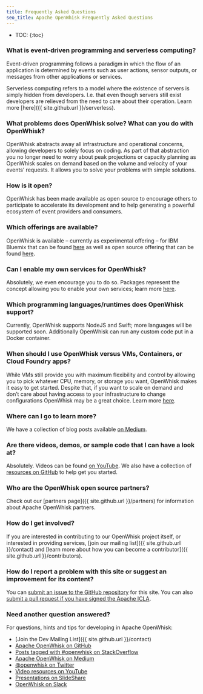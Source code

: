 ```yaml
---
title: Frequently Asked Questions
seo_title: Apache OpenWhisk Frequently Asked Questions
---
```


- TOC:
{:toc}

### What is event-driven programming and serverless computing?

Event-driven programming follows a paradigm in which the flow of an application is determined by events such as user actions, sensor outputs, or messages from other applications or services.

Serverless computing refers to a model where the existence of servers is simply hidden from developers. I.e. that even though servers still exist developers are relieved from the need to care about their operation. Learn more [here]({{ site.github.url }}/serverless).

### What problems does OpenWhisk solve? What can you do with OpenWhisk?

OpenWhisk abstracts away all infrastructure and operational concerns, allowing developers to solely focus on coding. As part of that abstraction you no longer need to worry about peak projections or capacity planning as OpenWhisk scales on demand based on the volume and velocity of your events’ requests. It allows you to solve your problems with simple solutions.

### How is it open?

OpenWhisk has been made available as open source to encourage others to participate to accelerate its development and to help generating a powerful ecosystem of event providers and consumers.

### Which offerings are available?

OpenWhisk is available – currently as experimental offering – for IBM Bluemix that can be found [here](https://console.ng.bluemix.net/openwhisk/) as well as open source offering that can be found [here](https://github.com/openwhisk/openwhisk).

### Can I enable my own services for OpenWhisk?

Absolutely, we even encourage you to do so. Packages represent the concept allowing you to enable your own services; learn more [here](https://github.com/openwhisk/openwhisk/blob/master/docs/packages.md).

### Which programming languages/runtimes does OpenWhisk support?

Currently, OpenWhisk supports NodeJS and Swift; more languages will be supported soon. Additionally OpenWhisk can run any custom code put in a Docker container.

### When should I use OpenWhisk versus VMs, Containers, or Cloud Foundry apps?

While VMs still provide you with maximum flexibility and control by allowing you to pick whatever CPU, memory, or storage you want, OpenWhisk makes it easy to get started. Despite that, if you want to scale on demand and don’t care about having access to your infrastructure to change configurations OpenWhisk may be a great choice. Learn more [here](https://www.ibm.com/blogs/bluemix/2015/08/bluemix-instant-runtimes-containers-or-virtual-machines/).

### Where can I go to learn more?

We have a collection of blog posts available [on Medium](https://medium.com/openwhisk).

### Are there videos, demos, or sample code that I can have a look at?

Absolutely. Videos can be found [on YouTube](https://www.youtube.com/channel/UCbzgShnQk8F43NKsvEYA1SA). We also have a collection of [resources on GitHub](https://github.com/openwhisk/awesome-openwhisk/) to help get you started.

### Who are the OpenWhisk open source partners?

Check out our [partners page]({{ site.github.url }}/partners) for information about Apache OpenWhisk partners.

### How do I get involved?

If you are interested in contributing to our OpenWhisk project itself, or interested in providing services, [join our mailing list]({{ site.github.url }}/contact) and [learn more about how you can become a contributor]({{ site.github.url }}/contributors).

### How do I report a problem with this site or suggest an improvement for its content?

You can [submit an issue to the GitHub repository](https://github.com/openwhisk/openwhisk.github.io/issues) for this site. You can also [submit a pull request if you have signed the Apache ICLA](https://github.com/openwhisk/openwhisk.github.io/blob/master/CONTRIBUTING.md).

### Need another question answered?

For questions, hints and tips for developing in Apache OpenWhisk:

- [Join the Dev Mailing List]({{ site.github.url }}/contact)
- [Apache OpenWhisk on GitHub](https://github.com/openwhisk)
- [Posts tagged with #openwhisk on StackOverflow](http://stackoverflow.com/questions/tagged/openwhisk)
- [Apache OpenWhisk on Medium](https://medium.com/openwhisk)
- [@openwhisk on Twitter](https://twitter.com/openwhisk)
- [Video resources on YouTube](https://www.youtube.com/channel/UCbzgShnQk8F43NKsvEYA1SA)
- [Presentations on SlideShare](http://www.slideshare.net/OpenWhisk)
- [OpenWhisk on Slack](http://slackindwo.mybluemix.net/)
